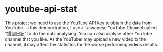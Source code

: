 # youtube-api-stat
This project we need to use the YouTube API key to obtain the data from YouTube. In this demonstration, I use a Taiwanese YouTube Channel called "攝圖日記" to do the data analysing. You can also analyse other YouTube channel that you like.
As the YouTuber may upload a new video to the channel, it may affect the statistics for the worse performing videos results.
